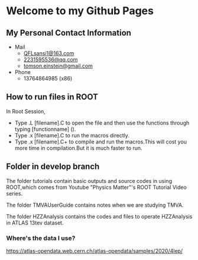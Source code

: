 # Welcome to my Github Pages

## My Personal Contact Information

 - Mail
   - QFLsansi1@163.com
   - 2231595536@qq.com
   - tomson.einstein@gmail.com
 - Phone
   - 13764864985 (x86)

## How to run files in ROOT
In Root Session,
 - Type .L [filename].C to open the file and then use the functions through typing [functionname] ().
 - Type .x [filename].C to run the macros directly.
 - Type .x [filename].C+ to compile and run the macros.This will cost you more time in compilation.But it is much faster to run.
  
## Folder in develop branch  
The folder tutorials contain basic outputs and source codes in using ROOT,which comes from Youtube "Physics Matter"'s ROOT Tutorial Video series.

The folder TMVAUserGuide contains notes when we are studying TMVA.

The folder HZZAnalysis contains the codes and files to operate HZZAnalysis in ATLAS 13tev dataset.

### Where's the data I use?
https://atlas-opendata.web.cern.ch/atlas-opendata/samples/2020/4lep/
